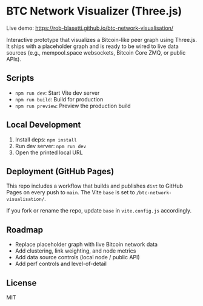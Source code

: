 # BTC Network Visualizer (Three.js)

Live demo: https://rob-blasetti.github.io/btc-network-visualisation/

Interactive prototype that visualizes a Bitcoin-like peer graph using Three.js. It ships with a placeholder graph and is ready to be wired to live data sources (e.g., mempool.space websockets, Bitcoin Core ZMQ, or public APIs).

## Scripts

- `npm run dev`: Start Vite dev server
- `npm run build`: Build for production
- `npm run preview`: Preview the production build

## Local Development

1. Install deps: `npm install`
2. Run dev server: `npm run dev`
3. Open the printed local URL

## Deployment (GitHub Pages)

This repo includes a workflow that builds and publishes `dist` to GitHub Pages on every push to `main`. The Vite `base` is set to `/btc-network-visualisation/`.

If you fork or rename the repo, update `base` in `vite.config.js` accordingly.

## Roadmap

- Replace placeholder graph with live Bitcoin network data
- Add clustering, link weighting, and node metrics
- Add data source controls (local node / public API)
- Add perf controls and level-of-detail

## License

MIT
